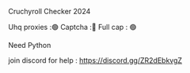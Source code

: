 Cruchyroll Checker 2024


Uhq proxies :🟢
Captcha :🔴
Full cap : 🟢



Need Python


join discord for help : https://discord.gg/ZR2dEbkvgZ
